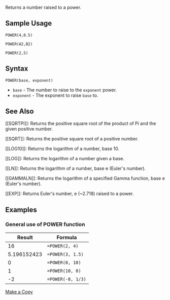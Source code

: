 Returns a number raised to a power.

Sample Usage
------------

`POWER(4,0.5)`

`POWER(A2,B2)`

`POWER(2,5)`

Syntax
------

`POWER(base, exponent)`

* `base` - The number to raise to the `exponent` power.
* `exponent` - The exponent to raise `base` to.

See Also
--------

[[SQRTPI]]: Returns the positive square root of the product of Pi and the given positive number.

[[SQRT]]: Returns the positive square root of a positive number.

[[LOG10]]: Returns the logarithm of a number, base 10.

[[LOG]]: Returns the logarithm of a number given a base.

[[LN]]: Returns the logarithm of a number, base e (Euler's number).

[[GAMMALN]]: Returns the logarithm of a specified Gamma function, base e (Euler's number).

[[EXP]]: Returns Euler's number, e (~2.718) raised to a power.

Examples
--------

### 

### General use of POWER function

| **Result** | **Formula** |
| --- | --- |
| 16 | `=POWER(2, 4)` |
| 5.196152423 | `=POWER(3, 1.5)` |
| 0 | `=POWER(0, 10)` |
| 1 | `=POWER(10, 0)` |
| -2 | `=POWER(-8, 1/3)` |

[Make a Copy](https://docs.google.com/spreadsheets/d/1K8RBOvj5kwMIMo8XAU7_4wffL-35kNLkYiLfCbQWGr8/copy)
